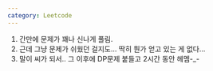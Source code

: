 ```yaml
---
category: Leetcode
---
```


1. 간만에 문제가 꽤나 신나게 풀림.
2. 근데 그냥 문제가 쉬웠던 걸지도... 딱히 뭔가 얻고 있는 게 없다...
3. 말이 씨가 되서.. 그 이후에 DP문제 붙들고 2시간 동안 헤멤-_-
